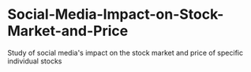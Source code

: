 # Social-Media-Impact-on-Stock-Market-and-Price
Study of social media's impact on the stock market and price of specific individual stocks
